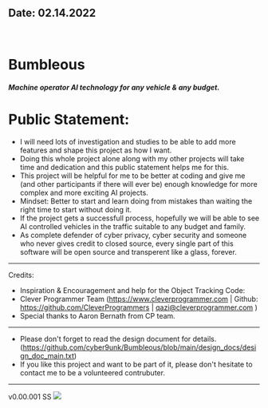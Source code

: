 <h2> Date: 02.14.2022 </h2> <br>

<h1> Bumbleous </h1> 
<h5> Machine operator AI technology for any vehicle &amp; any budget.</h5>

 # Public Statement: 

-  I will need lots of investigation and studies to be able to add more features and shape this project as how I want. 
 - Doing this whole project alone along with my other projects will take time and dedication and this public statement helps me for this.
 - This project will be helpful for me to be better at coding and give me (and other participants if there will ever be) enough knowledge for more complex and more exciting AI projects.
 - Mindset: Better to start and learn doing from mistakes than waiting the right time to start without doing it. 
 - If the project gets a successfull process, hopefully we will be able to see AI controlled vehicles in the traffic suitable to any budget and family.
 - As complete defender of cyber privacy, cyber security and someone who never gives credit to closed source, every single part of this software will be open source and transperent like a glass, forever.
 
---------------
 Credits:

- Inspiration & Encouragement and help for the Object Tracking Code: 
- Clever Programmer Team (https://www.cleverprogrammer.com | Github: https://github.com/CleverProgrammers | qazi@cleverprogrammer.com )
- Special thanks to Aaron Bernath from CP team.

---------------- 
- Please don't forget to read the design document for details. (https://github.com/cyber9unk/Bumbleous/blob/main/design_docs/design_doc_main.txt)
- If you like this project and want to be part of it, please don't hesitate to contact me to be a volunteered contrubuter.

----------------

v0.00.001 SS
<img src="https://github.com/cyber9unk/Bumbleous/blob/main/screenshots/Screenshot%202022-02-19%2021.36.34.png?raw=true">
